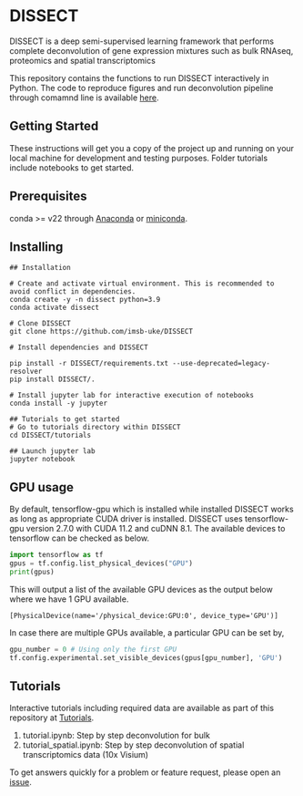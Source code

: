 # DISSECT

DISSECT is a deep semi-supervised learning framework that performs complete deconvolution of gene expression mixtures such as bulk RNAseq, proteomics and spatial transcriptomics

This repository contains the functions to run DISSECT interactively in Python. The code to reproduce figures and run deconvolution pipeline through comamnd line is available [here](https://github.com/imsb-uke/deconvolution).  

## Getting Started

These instructions will get you a copy of the project up and running on your local machine for development and testing purposes. Folder tutorials include notebooks to get started.

## Prerequisites

conda >= v22 through [Anaconda](https://docs.anaconda.com/free/anaconda/install/index.html) or [miniconda](https://docs.conda.io/projects/miniconda/en/latest/miniconda-install.html).


## Installing
```shell
## Installation

# Create and activate virtual environment. This is recommended to avoid conflict in dependencies.
conda create -y -n dissect python=3.9
conda activate dissect

# Clone DISSECT
git clone https://github.com/imsb-uke/DISSECT

# Install dependencies and DISSECT

pip install -r DISSECT/requirements.txt --use-deprecated=legacy-resolver
pip install DISSECT/.

# Install jupyter lab for interactive execution of notebooks
conda install -y jupyter

## Tutorials to get started
# Go to tutorials directory within DISSECT
cd DISSECT/tutorials

## Launch jupyter lab
jupyter notebook

```
## GPU usage
By default, tensorflow-gpu which is installed while installed DISSECT works as long as appropriate CUDA driver is installed. DISSECT uses tensorflow-gpu version 2.7.0 with CUDA 11.2 and cuDNN 8.1. The available devices to tensorflow can be checked as below.

```python
import tensorflow as tf
gpus = tf.config.list_physical_devices("GPU")
print(gpus)

```
This will output a list of the available GPU devices as the output below where we have 1 GPU available. 
```
[PhysicalDevice(name='/physical_device:GPU:0', device_type='GPU')] 
```
In case there are multiple GPUs available, a particular GPU can be set by,

```python
gpu_number = 0 # Using only the first GPU
tf.config.experimental.set_visible_devices(gpus[gpu_number], 'GPU')
```

## Tutorials
Interactive tutorials including required data are available as part of this repository at [Tutorials](https://github.com/imsb-uke/DISSECT/tree/main/tutorials).
1. tutorial.ipynb: Step by step deconvolution for bulk
2. tutorial_spatial.ipynb: Step by step deconvolution of spatial transcriptomics data (10x Visium)

To get answers quickly for a problem or feature request, please open an [issue](https://github.com/imsb-uke/DISSECT/issues).
